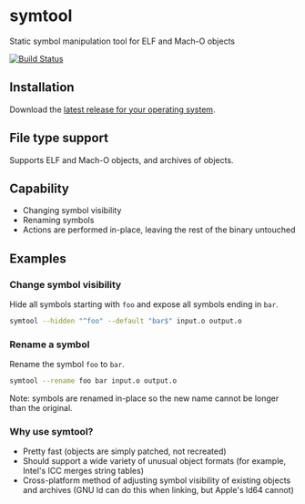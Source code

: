 # symtool
Static symbol manipulation tool for ELF and Mach-O objects

[![Build Status](https://github.com/calebzulawski/symtool/workflows/Continuous%20Integration/badge.svg)](https://github.com/calebzulawski/symtool)

## Installation
Download the [latest release for your operating system](https://github.com/calebzulawski/symtool/releases).

## File type support
Supports ELF and Mach-O objects, and archives of objects.

## Capability
* Changing symbol visibility
* Renaming symbols
* Actions are performed in-place, leaving the rest of the binary untouched

## Examples
### Change symbol visibility
Hide all symbols starting with `foo` and expose all symbols ending in `bar`.
```sh
symtool --hidden "^foo" --default "bar$" input.o output.o
```
### Rename a symbol
Rename the symbol `foo` to `bar`.
```sh
symtool --rename foo bar input.o output.o
```
Note: symbols are renamed in-place so the new name cannot be longer than the original.

### Why use symtool?
* Pretty fast (objects are simply patched, not recreated)
* Should support a wide variety of unusual object formats (for example, Intel's ICC merges string tables)
* Cross-platform method of adjusting symbol visibility of existing objects and archives (GNU ld can do this when linking, but Apple's ld64 cannot)
